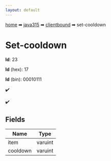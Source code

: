 ```yaml
---
layout: default
---
```


[home](/) ➡ [java315](/protocol/java315) ➡ [clientbound](/protocol/java315/clientbound) ➡ set-cooldown

# Set-cooldown

**Id**: 23

**Id** (hex): 17

**Id** (bin): 00010111

✔️

✔️

## Fields

Name | Type
---|---
item | varuint
cooldown | varuint


